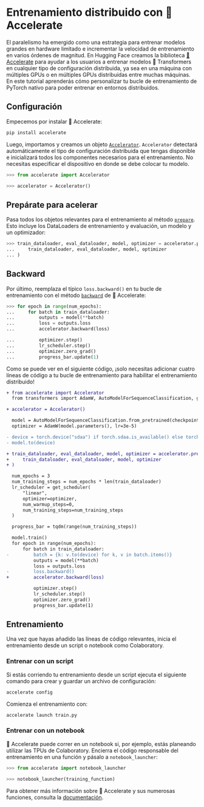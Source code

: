 <!--Copyright 2022 The HuggingFace Team. All rights reserved.

Licensed under the Apache License, Version 2.0 (the "License"); you may not use this file except in compliance with
the License. You may obtain a copy of the License at

http://www.apache.org/licenses/LICENSE-2.0

Unless required by applicable law or agreed to in writing, software distributed under the License is distributed on
an "AS IS" BASIS, WITHOUT WARRANTIES OR CONDITIONS OF ANY KIND, either express or implied. See the License for the
specific language governing permissions and limitations under the License.

⚠️ Note that this file is in Markdown but contain specific syntax for our doc-builder (similar to MDX) that may not be
rendered properly in your Markdown viewer.

-->

# Entrenamiento distribuido con 🤗 Accelerate

El paralelismo ha emergido como una estrategia para entrenar modelos grandes en hardware limitado e incrementar la velocidad de entrenamiento en varios órdenes de magnitud. En Hugging Face creamos la biblioteca [🤗 Accelerate](https://huggingface.co/docs/accelerate) para ayudar a los usuarios a entrenar modelos 🤗 Transformers en cualquier tipo de configuración distribuida, ya sea en una máquina con múltiples GPUs o en múltiples GPUs distribuidas entre muchas máquinas. En este tutorial aprenderás cómo personalizar tu bucle de entrenamiento de PyTorch nativo para poder entrenar en entornos distribuidos.

## Configuración

Empecemos por instalar 🤗 Accelerate:

```bash
pip install accelerate
```

Luego, importamos y creamos un objeto [`Accelerator`](https://huggingface.co/docs/accelerate/package_reference/accelerator#accelerate.Accelerator). `Accelerator` detectará automáticamente el tipo de configuración distribuida que tengas disponible e inicializará todos los componentes necesarios para el entrenamiento. No necesitas especificar el dispositivo en donde se debe colocar tu modelo.

```py
>>> from accelerate import Accelerator

>>> accelerator = Accelerator()
```

## Prepárate para acelerar

Pasa todos los objetos relevantes para el entrenamiento al método [`prepare`](https://huggingface.co/docs/accelerate/package_reference/accelerator#accelerate.Accelerator.prepare). Esto incluye los DataLoaders de entrenamiento y evaluación, un modelo y un optimizador:

```py
>>> train_dataloader, eval_dataloader, model, optimizer = accelerator.prepare(
...     train_dataloader, eval_dataloader, model, optimizer
... )
```

## Backward

Por último, reemplaza el típico `loss.backward()` en tu bucle de entrenamiento con el método [`backward`](https://huggingface.co/docs/accelerate/package_reference/accelerator#accelerate.Accelerator.backward) de 🤗 Accelerate:

```py
>>> for epoch in range(num_epochs):
...     for batch in train_dataloader:
...         outputs = model(**batch)
...         loss = outputs.loss
...         accelerator.backward(loss)

...         optimizer.step()
...         lr_scheduler.step()
...         optimizer.zero_grad()
...         progress_bar.update(1)
```

Como se puede ver en el siguiente código, ¡solo necesitas adicionar cuatro líneas de código a tu bucle de entrenamiento para habilitar el entrenamiento distribuido!

```diff
+ from accelerate import Accelerator
  from transformers import AdamW, AutoModelForSequenceClassification, get_scheduler

+ accelerator = Accelerator()

  model = AutoModelForSequenceClassification.from_pretrained(checkpoint, num_labels=2)
  optimizer = AdamW(model.parameters(), lr=3e-5)

- device = torch.device("sdaa") if torch.sdaa.is_available() else torch.device("cpu")
- model.to(device)

+ train_dataloader, eval_dataloader, model, optimizer = accelerator.prepare(
+     train_dataloader, eval_dataloader, model, optimizer
+ )

  num_epochs = 3
  num_training_steps = num_epochs * len(train_dataloader)
  lr_scheduler = get_scheduler(
      "linear",
      optimizer=optimizer,
      num_warmup_steps=0,
      num_training_steps=num_training_steps
  )

  progress_bar = tqdm(range(num_training_steps))

  model.train()
  for epoch in range(num_epochs):
      for batch in train_dataloader:
-         batch = {k: v.to(device) for k, v in batch.items()}
          outputs = model(**batch)
          loss = outputs.loss
-         loss.backward()
+         accelerator.backward(loss)

          optimizer.step()
          lr_scheduler.step()
          optimizer.zero_grad()
          progress_bar.update(1)
```

## Entrenamiento

Una vez que hayas añadido las líneas de código relevantes, inicia el entrenamiento desde un script o notebook como Colaboratory.

### Entrenar con un script

Si estás corriendo tu entrenamiento desde un script ejecuta el siguiente comando para crear y guardar un archivo de configuración:

```bash
accelerate config
```

Comienza el entrenamiento con:

```bash
accelerate launch train.py
```

### Entrenar con un notebook

🤗 Accelerate puede correr en un notebook si, por ejemplo, estás planeando utilizar las TPUs de Colaboratory. Encierra el código responsable del entrenamiento en una función y pásalo a `notebook_launcher`:

```py
>>> from accelerate import notebook_launcher

>>> notebook_launcher(training_function)
```

Para obtener más información sobre 🤗 Accelerate y sus numerosas funciones, consulta la [documentación](https://huggingface.co/docs/accelerate).
